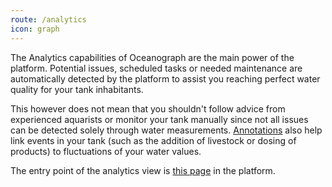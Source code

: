 ```yaml
---
route: /analytics
icon: graph
---
```


The Analytics capabilities of Oceanograph are the main power of the platform. Potential issues,
scheduled tasks or needed maintenance are automatically detected by the platform to assist you
reaching perfect water quality for your tank inhabitants.

This however does not mean that you shouldn't follow advice from experienced aquarists or monitor your tank manually since not
all issues can be detected solely through water measurements. [Annotations](/analytics/annotations) also help
link events in your tank (such as the addition of livestock or dosing of products) to fluctuations of your water values.

The entry point of the analytics view is [this page](https://www.oceanograph.net/analytics) in the platform.